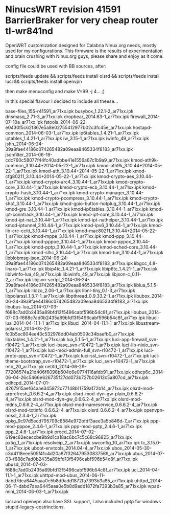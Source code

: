 NinucsWRT revision 41591 BarrierBraker for very cheap router tl-wr841nd
=========

OpenWRT customization designed for Calabria Ninux.org needs, mostly used for my configurations.
This firmware is the results of experimentation and brain crushing with Ninux.org guys, please share and enjoy as it come.

config file could be used with BB sources, after:

scripts/feeds update && scripts/feeds install olsrd && scripts/feeds install luci && scripts/feeds install openvpn

then make menuconfig and make V=99 -j 4... ;)

In this special flavour I decided to include all theese...

base-files_155-r41591_ar71xx.ipk
busybox_1.22.1-2_ar71xx.ipk
dnsmasq_2.71-3_ar71xx.ipk
dropbear_2014.63-1_ar71xx.ipk
firewall_2014-07-10a_ar71xx.ipk
fstools_2014-06-22-e0430f5c62f367e5a8e02755412977b02c3fc45e_ar71xx.ipk
hostapd-common_2014-06-03-1_ar71xx.ipk
ip6tables_1.4.21-1_ar71xx.ipk
iptables_1.4.21-1_ar71xx.ipk
iw_3.15-1_ar71xx.ipk
iwinfo_49_ar71xx.ipk
jshn_2014-06-24-39a8fae44186c074265482a09eaa8465334f8183_ar71xx.ipk
jsonfilter_2014-06-19-cdc760c58077f44fc40adbbe41e1556a67c1b9a9_ar71xx.ipk
kmod-ath9k-common_3.10.44+2014-05-22-1_ar71xx.ipk
kmod-ath9k_3.10.44+2014-05-22-1_ar71xx.ipk
kmod-ath_3.10.44+2014-05-22-1_ar71xx.ipk
kmod-cfg80211_3.10.44+2014-05-22-1_ar71xx.ipk
kmod-crypto-aes_3.10.44-1_ar71xx.ipk
kmod-crypto-arc4_3.10.44-1_ar71xx.ipk
kmod-crypto-core_3.10.44-1_ar71xx.ipk
kmod-crypto-ecb_3.10.44-1_ar71xx.ipk
kmod-crypto-hash_3.10.44-1_ar71xx.ipk
kmod-crypto-manager_3.10.44-1_ar71xx.ipk
kmod-crypto-pcompress_3.10.44-1_ar71xx.ipk
kmod-crypto-sha1_3.10.44-1_ar71xx.ipk
kmod-gpio-button-hotplug_3.10.44-1_ar71xx.ipk
kmod-gre_3.10.44-1_ar71xx.ipk
kmod-ip6tables_3.10.44-1_ar71xx.ipk
kmod-ipt-conntrack_3.10.44-1_ar71xx.ipk
kmod-ipt-core_3.10.44-1_ar71xx.ipk
kmod-ipt-nat_3.10.44-1_ar71xx.ipk
kmod-ipt-nathelper_3.10.44-1_ar71xx.ipk
kmod-iptunnel_3.10.44-1_ar71xx.ipk
kmod-ipv6_3.10.44-1_ar71xx.ipk
kmod-lib-crc-ccitt_3.10.44-1_ar71xx.ipk
kmod-mac80211_3.10.44+2014-05-22-1_ar71xx.ipk
kmod-mppe_3.10.44-1_ar71xx.ipk
kmod-ppp_3.10.44-1_ar71xx.ipk
kmod-pppoe_3.10.44-1_ar71xx.ipk
kmod-pppox_3.10.44-1_ar71xx.ipk
kmod-pptp_3.10.44-1_ar71xx.ipk
kmod-sched-core_3.10.44-1_ar71xx.ipk
kmod-slhc_3.10.44-1_ar71xx.ipk
kmod-tun_3.10.44-1_ar71xx.ipk
libblobmsg-json_2014-06-24-39a8fae44186c074265482a09eaa8465334f8183_ar71xx.ipk
libgcc_4.8-linaro-1_ar71xx.ipk
libip4tc_1.4.21-1_ar71xx.ipk
libip6tc_1.4.21-1_ar71xx.ipk
libiwinfo-lua_49_ar71xx.ipk
libiwinfo_49_ar71xx.ipk
libjson-c_0.11-2_ar71xx.ipk
libjson-script_2014-06-24-39a8fae44186c074265482a09eaa8465334f8183_ar71xx.ipk
liblua_5.1.5-1_ar71xx.ipk
liblzo_2.06-1_ar71xx.ipk
libnl-tiny_0.1-3_ar71xx.ipk
libpolarssl_1.3.7-1_ar71xx.ipk
libpthread_0.9.33.2-1_ar71xx.ipk
libubox_2014-06-24-39a8fae44186c074265482a09eaa8465334f8183_ar71xx.ipk
libubus-lua_2014-07-03-f688c7ad0b2435a89bfd13f5496cabf596b54c8f_ar71xx.ipk
libubus_2014-07-03-f688c7ad0b2435a89bfd13f5496cabf596b54c8f_ar71xx.ipk
libuci-lua_2014-04-11.1-1_ar71xx.ipk
libuci_2014-04-11.1-1_ar71xx.ipk
libustream-polarssl_2014-03-25-fc0b5ec804ee43c532978dd04ab0509c34baefb0_ar71xx.ipk
libxtables_1.4.21-1_ar71xx.ipk
lua_5.1.5-1_ar71xx.ipk
luci-app-firewall_svn-r10472-1_ar71xx.ipk
luci-base_svn-r10472-1_ar71xx.ipk
luci-lib-nixio_svn-r10472-1_ar71xx.ipk
luci-mod-admin-full_svn-r10472-1_ar71xx.ipk
luci-proto-ppp_svn-r10472-1_ar71xx.ipk
luci-ssl_svn-r10472-1_ar71xx.ipk
luci-theme-bootstrap_svn-r10472-1_ar71xx.ipk
luci_svn-r10472-1_ar71xx.ipk
mtd_20_ar71xx.ipk
netifd_2014-06-29-77206574a21d406f6098b604c6e0774116afdb91_ar71xx.ipk
odhcp6c_2014-06-04-26c5466e626735f27dd073b727b02612c5a807cd_ar71xx.ipk
odhcpd_2014-07-01-4267915aef64aae345972c77148b11759a172b14_ar71xx.ipk
olsrd-mod-arprefresh_0.6.6.2-4_ar71xx.ipk
olsrd-mod-dyn-gw-plain_0.6.6.2-4_ar71xx.ipk
olsrd-mod-dyn-gw_0.6.6.2-4_ar71xx.ipk
olsrd-mod-mdns_0.6.6.2-4_ar71xx.ipk
olsrd-mod-nameservice_0.6.6.2-4_ar71xx.ipk
olsrd-mod-txtinfo_0.6.6.2-4_ar71xx.ipk
olsrd_0.6.6.2-4_ar71xx.ipk
openvpn-nossl_2.3.4-1_ar71xx.ipk
opkg_9c97d5ecd795709c8584e972bfdf3aee3a5b846d-7_ar71xx.ipk
ppp-mod-pppoe_2.4.6-1_ar71xx.ipk
ppp-mod-pptp_2.4.6-1_ar71xx.ipk
ppp_2.4.6-1_ar71xx.ipk
procd_2014-07-02-619ec82ececcbe9b9d1ca18ac6bc7c5c68c96825_ar71xx.ipk
px5g_1_ar71xx.ipk
resolveip_2_ar71xx.ipk
swconfig_10_ar71xx.ipk
tc_3.15.0-1_ar71xx.ipk
uboot-envtools_2014.04-4_ar71xx.ipk
ubox_2014-05-30-c3d4118eee505f41c4d20a87f326479530837569_ar71xx.ipk
ubus_2014-07-03-f688c7ad0b2435a89bfd13f5496cabf596b54c8f_ar71xx.ipk
ubusd_2014-07-03-f688c7ad0b2435a89bfd13f5496cabf596b54c8f_ar71xx.ipk
uci_2014-04-11.1-1_ar71xx.ipk
uhttpd-mod-ubus_2014-06-11-dabd7dea6445aaa0e5b8d9add1872fa7393b3a85_ar71xx.ipk
uhttpd_2014-06-11-dabd7dea6445aaa0e5b8d9add1872fa7393b3a85_ar71xx.ipk
wpad-mini_2014-06-03-1_ar71xx.ipk

luci and openvpn also have SSL support, I also included pptp for windows stupid-legacy-costrinctions.

